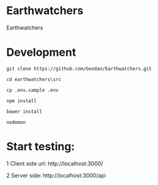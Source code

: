 # Earthwatchers
Earthwatchers

# Development

```
git clone https://github.com/Geodan/Earthwatchers.git

cd earthwatchers\src

cp .env.sample .env 

npm install

bower install

nodemon
```

# Start testing:

1 Client side url: http://localhost:3000/

2 Server side: http://localhost:3000/api





